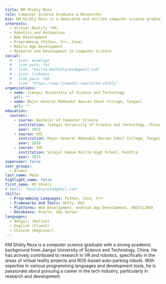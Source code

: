 ```yaml
---
title: KM Shibly Reza
role: Computer Science Graduate & Researcher
bio: KM Shibly Reza is a dedicated and skilled computer science graduate with a strong foundation in VR, robotics, and automation. He has contributed to multiple research projects, particularly in VR and ROS-based robotics, and is eager to pursue a career in technology, leveraging his academic excellence and technical skills.
interests:
  - Virtual Reality (VR)
  - Robotics and Automation
  - Web Development
  - Programming (Python, C++, Java)
  - Mobile App Development
  - Research and Development in Computer Science
social:
  # - icon: envelope
  #   icon_pack: fas
  #   link: "mailto:kmshiblyreza@gmail.com"
  # - icon: linkedin
  #   icon_pack: fab
  #   link: "https://www.linkedin.com/in/km-shibly"
organizations:
  - name: Jiangxi University of Science and Technology
    url: ""
  - name: Major General Mahmudul Hassan Ideal College, Tangail
    url: ""
education:
  courses:
    - course: Bachelor of Computer Science
      institution: Jiangxi University of Science and Technology, China
      year: 2022
    - course: HSC
      institution: Major General Mahmudul Hassan Ideal College, Tangail
      year: 2018
    - course: SSC
      institution: Sirajul Haque Muslim High School, Kushtia
      year: 2015
superuser: false
user_groups:
  - Alumni
last_name: Reza
highlight_name: false
first_name: KM Shibly
# email: "kmshiblyreza@gmail.com"
skills:
  - Programming Languages: Python, Java, C++
  - Frameworks and Tools: Unity, ROS
  - Platforms: Web Development, Android App Development, UNIX/LINUX
  - Databases: Oracle, SQL Server
languages:
  - Bengali (Native)
  - English (Fluent)
  - Chinese (Beginner)
---
```


KM Shibly Reza is a computer science graduate with a strong academic background from Jiangxi University of Science and Technology, China. He has actively contributed to research in VR and robotics, specifically in the areas of virtual reality projects and ROS-based auto-parking robots. With expertise in various programming languages and development tools, he is passionate about pursuing a career in the tech industry, particularly in research and development.
